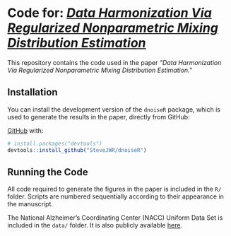 
# Code for: *[Data Harmonization Via Regularized Nonparametric Mixing Distribution Estimation](https://arxiv.org/abs/2110.06077)*

This repository contains the code used in the paper *"Data Harmonization Via Regularized Nonparametric Mixing Distribution Estimation."*

## Installation

You can install the development version of the `dnoiseR` package, which is used to generate the results in the paper, directly from GitHub:

[GitHub](https://github.com/) with:

``` r
# install.packages("devtools")
devtools::install_github("SteveJWR/dnoiseR")
```


## Running the Code 
All code required to generate the figures in the paper is included in the `R/` folder. Scripts are numbered sequentially according to their appearance in the manuscript.

The National Alzheimer’s Coordinating Center (NACC) Uniform Data Set is included in the `data/` folder. It is also publicly available [here](https://naccdata.org/data-collection/forms-documentation/uds-3).
